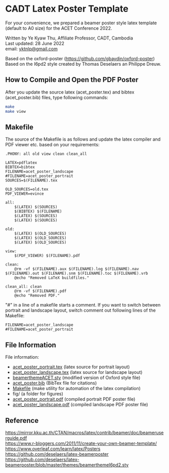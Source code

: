 # CADT Latex Poster Template

For your convenience, we prepared a beamer poster style latex template (default to A0 size) for the ACET Conference 2022.  

Written by Ye Kyaw Thu, Affiliate Professor, CADT, Cambodia  
Last updated: 28 June 2022  
email: yktnlp@gmail.com  

Based on the oxford-poster (https://github.com/gbaydin/oxford-poster)  
Based on the I6pd2 style created by Thomas Deselaers an Philippe Dreuw.  

## How to Compile and Open the PDF Poster

After you update the source latex (acet_poster.tex) and bibtex (acet_poster.bib) files, type following commands:  

```bash
make
make view
```

## Makefile

The source of the Makefile is as follows and update the latex compiler and PDF viewer etc. based on your requirements:  

```
.PHONY: all old view clean clean_all

LATEX=pdflatex
BIBTEX=bibtex
FILENAME=acet_poster_landscape
#FILENAME=acet_poster_portrait
SOURCES=$(FILENAME).tex

OLD_SOURCES=old.tex
PDF_VIEWER=evince

all:
	$(LATEX) $(SOURCES)
	$(BIBTEX) $(FILENAME)
	$(LATEX) $(SOURCES)
	$(LATEX) $(SOURCES)

old:
	$(LATEX) $(OLD_SOURCES)
	$(LATEX) $(OLD_SOURCES)
	$(LATEX) $(OLD_SOURCES)

view:
	$(PDF_VIEWER) $(FILENAME).pdf

clean:
	@rm -vf $(FILENAME).aux $(FILENAME).log $(FILENAME).nav $(FILENAME).out $(FILENAME).snm $(FILENAME).toc $(FILENAME).vrb
	@echo "Removed LaTeX buildfiles."

clean_all: clean
	@rm -vf $(FILENAME).pdf
	@echo "Removed PDF."

```

"#" in a line of a makefile starts a comment. If you want to switch between portrait and landscape layout, switch comment out following lines of the Makefile:  

```
FILENAME=acet_poster_landscape
#FILENAME=acet_poster_portrait
```

## File Information

File information:  

- [acet_poster_portrait.tex](https://github.com/NiptictLab/ACET_2022_templates-/blob/main/poster/acet_poster_portrait.tex) (latex source for portrait layout)
- [acet_poster_landscape.tex](https://github.com/NiptictLab/ACET_2022_templates-/blob/main/poster/acet_poster_landscape.tex) (latex source for landscape layout)
- [beamerthemeACET.sty](https://github.com/NiptictLab/ACET_2022_templates-/blob/main/poster/beamerthemeACET.sty) (modified version of Oxford style file)
- [acet_poster.bib](https://github.com/NiptictLab/ACET_2022_templates-/blob/main/poster/acet_poster.bib) (BibTex file for citations)
- [Makefile](https://github.com/NiptictLab/ACET_2022_templates-/blob/main/poster/Makefile) (make utility for automation of the latex compilation)
- fig/ (a folder for figures)
- [acet_poster_portrait.pdf](https://github.com/NiptictLab/ACET_2022_templates-/blob/main/poster/acet_poster_portrait.pdf) (compiled portrait PDF poster file)  
- [acet_poster_landscape.pdf](https://github.com/NiptictLab/ACET_2022_templates-/blob/main/poster/acet_poster_landscape.pdf) (compiled landscape PDF poster file)  

## Reference

https://mirror.kku.ac.th/CTAN/macros/latex/contrib/beamer/doc/beameruserguide.pdf  
https://www.r-bloggers.com/2011/11/create-your-own-beamer-template/  
https://www.overleaf.com/learn/latex/Posters  
https://github.com/deselaers/latex-beamerposter  
https://github.com/deselaers/latex-beamerposter/blob/master/themes/beamerthemeI6pd2.sty  

